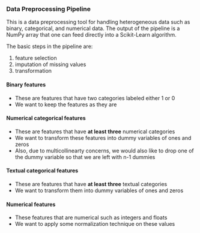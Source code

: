 ### Data Preprocessing Pipeline

This is a data preprocessing tool for handling heterogeneous data such as binary, categorical, and numerical data. The output of the pipeline is a NumPy array that one can feed directly into a Scikit-Learn algorithm.

The basic steps in the pipeline are:

 1. feature selection
 2. imputation of missing values
 3. transformation

#### Binary features

- These are features that have two categories labeled either 1 or 0
- We want to keep the features as they are

#### Numerical categorical features

- These are features that have **at least three** numerical categories
- We want to transform these features into dummy variables of ones and zeros
- Also, due to multicollinearty concerns, we would also like to drop one of the dummy variable so that we are left with n-1 dummies

#### Textual categorical features

- These are features that have **at least three** textual categories
- We want to transform them into dummy variables of ones and zeros

#### Numerical features

- These features that are numerical such as integers and floats
- We want to apply some normalization technique on these values

